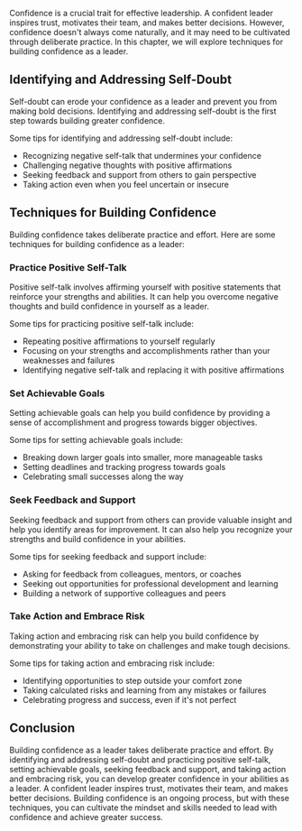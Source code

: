 
Confidence is a crucial trait for effective leadership. A confident leader inspires trust, motivates their team, and makes better decisions. However, confidence doesn't always come naturally, and it may need to be cultivated through deliberate practice. In this chapter, we will explore techniques for building confidence as a leader.

Identifying and Addressing Self-Doubt
-------------------------------------

Self-doubt can erode your confidence as a leader and prevent you from making bold decisions. Identifying and addressing self-doubt is the first step towards building greater confidence.

Some tips for identifying and addressing self-doubt include:

* Recognizing negative self-talk that undermines your confidence
* Challenging negative thoughts with positive affirmations
* Seeking feedback and support from others to gain perspective
* Taking action even when you feel uncertain or insecure

Techniques for Building Confidence
----------------------------------

Building confidence takes deliberate practice and effort. Here are some techniques for building confidence as a leader:

### Practice Positive Self-Talk

Positive self-talk involves affirming yourself with positive statements that reinforce your strengths and abilities. It can help you overcome negative thoughts and build confidence in yourself as a leader.

Some tips for practicing positive self-talk include:

* Repeating positive affirmations to yourself regularly
* Focusing on your strengths and accomplishments rather than your weaknesses and failures
* Identifying negative self-talk and replacing it with positive affirmations

### Set Achievable Goals

Setting achievable goals can help you build confidence by providing a sense of accomplishment and progress towards bigger objectives.

Some tips for setting achievable goals include:

* Breaking down larger goals into smaller, more manageable tasks
* Setting deadlines and tracking progress towards goals
* Celebrating small successes along the way

### Seek Feedback and Support

Seeking feedback and support from others can provide valuable insight and help you identify areas for improvement. It can also help you recognize your strengths and build confidence in your abilities.

Some tips for seeking feedback and support include:

* Asking for feedback from colleagues, mentors, or coaches
* Seeking out opportunities for professional development and learning
* Building a network of supportive colleagues and peers

### Take Action and Embrace Risk

Taking action and embracing risk can help you build confidence by demonstrating your ability to take on challenges and make tough decisions.

Some tips for taking action and embracing risk include:

* Identifying opportunities to step outside your comfort zone
* Taking calculated risks and learning from any mistakes or failures
* Celebrating progress and success, even if it's not perfect

Conclusion
----------

Building confidence as a leader takes deliberate practice and effort. By identifying and addressing self-doubt and practicing positive self-talk, setting achievable goals, seeking feedback and support, and taking action and embracing risk, you can develop greater confidence in your abilities as a leader. A confident leader inspires trust, motivates their team, and makes better decisions. Building confidence is an ongoing process, but with these techniques, you can cultivate the mindset and skills needed to lead with confidence and achieve greater success.
